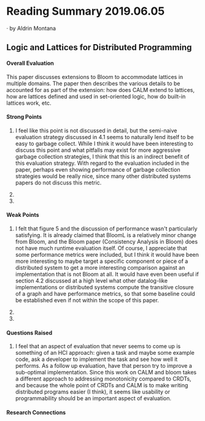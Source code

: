 # Reading Summary 2019.06.05

&middot; by Aldrin Montana

## Logic and Lattices for Distributed Programming

#### Overall Evaluation

This paper discusses extensions to Bloom to accommodate lattices in multiple domains.
The paper then describes the various details to be accounted for as part of the extension:
how does CALM extend to lattices, how are lattices defined and used in set-oriented logic,
how do built-in lattices work, etc.


#### Strong Points

1. I feel like this point is not discussed in detail, but the semi-naive evaluation strategy
discussed in 4.1 seems to naturally lend itself to be easy to garbage collect. While I think
it would have been interesting to discuss this point and what pitfalls may exist for more
aggressive garbage collection strategies, I think that this is an indirect benefit of this
evaluation strategy. With regard to the evaluation included in the paper, perhaps even showing
performance of garbage collection strategies would be really nice, since many other distributed
systems papers do not discuss this metric.

2.
3.

#### Weak Points

1. I felt that figure 5 and the discussion of performance wasn't particularly satisfying.
It is already claimed that BloomL is a relatively minor change from Bloom, and the Bloom paper
(Consistency Analysis in Bloom) does not have much runtime evaluation itself. Of course, I
appreciate that some performance metrics were included, but I think it would have been more
interesting to maybe target a specific component or piece of a distributed system to get a more
interesting comparison against an implementation that is not Bloom at all. It would have
even been useful if section 4.2 discussed at a high level what other datalog-like implementations
or distributed systems compute the transitive closure of a graph and have performance metrics,
so that some baseline could be established even if not within the scope of this paper.

2.
3.
  
#### Questions Raised

1. I feel that an aspect of evaluation that never seems to come up is something of an HCI
approach: given a task and maybe some example code, ask a developer to implement the
task and see how well it performs. As a follow up evaluation, have that person try to
improve a sub-optimal implementation. Since this work on CALM and bloom takes a different
approach to addressing monotonicity compared to CRDTs, and because the whole point of CRDTs
and CALM is to make writing distributed programs easier (I think), it seems like usability
or programmability should be an important aspect of evaluation.

#### Research Connections



